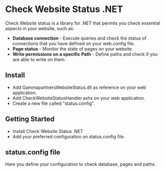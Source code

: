 # Check Website Status .NET

Check Website status is a library for .NET that permits you check essential aspects in your website, such as:

* **Database connection** - Execute queries and check the status of connections that you have defined on your web.config file.
* **Page status** - Monitor the state of pages on your website.
* **Write permissions on a specific Path** - Define paths and check if you are able to write on them.

## Install
* Add GammapartnersWebsiteStatus.dll as reference on your web application.
* Add CheckWebsiteStatusHandler.ashx on your web application.
* Create a new file called "status.config".

## Getting Started
* Install Check Website Status .NET
* Add your preferred configuration on status.config file.

## status.config file
Here you define your configuration to check database, pages and paths.
